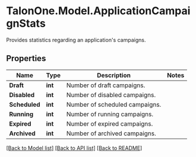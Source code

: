 # TalonOne.Model.ApplicationCampaignStats
Provides statistics regarding an application's campaigns.
## Properties

Name | Type | Description | Notes
------------ | ------------- | ------------- | -------------
**Draft** | **int** | Number of draft campaigns. | 
**Disabled** | **int** | Number of disabled campaigns. | 
**Scheduled** | **int** | Number of scheduled campaigns. | 
**Running** | **int** | Number of running campaigns. | 
**Expired** | **int** | Number of expired campaigns. | 
**Archived** | **int** | Number of archived campaigns. | 

[[Back to Model list]](../README.md#documentation-for-models) [[Back to API list]](../README.md#documentation-for-api-endpoints) [[Back to README]](../README.md)

